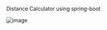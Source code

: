 Distance Calculator using spring-boot

![image](https://github.com/faizdeenzainon/distance-calculator/assets/157183751/864114c5-f1f2-4c35-9259-1bb651fe7ecb)
